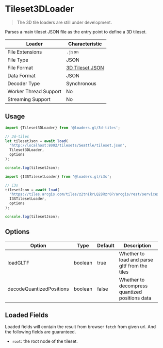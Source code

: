 # Tileset3DLoader

> The 3D tile loaders are still under development.

Parses a main tileset JSON file as the entry point to define a 3D tileset.

| Loader                | Characteristic                                                                                              |
| --------------------- | ----------------------------------------------------------------------------------------------------------- |
| File Extensions       | `.json`                                                                                                     |
| File Type             | JSON                                                                                                        |
| File Format           | [3D Tileset JSON](https://github.com/AnalyticalGraphicsInc/3d-tiles/tree/master/specification#tileset-json) |
| Data Format           | JSON                                                                                                        |
| Decoder Type          | Synchronous                                                                                                 |
| Worker Thread Support | No                                                                                                          |
| Streaming Support     | No                                                                                                          |

## Usage

```js
import {Tileset3DLoader} from '@loaders.gl/3d-tiles';

// 3d-tiles
let tilesetJson = await load(
  'http://localhost:8002/tilesets/Seattle/tileset.json',
  Tileset3DLoader,
  options
);

console.log(tilesetJson);

import {I3STilesetLoader} from '@loaders.gl/i3s';

// i3s
tilesetJson = await load(
  'https://tiles.arcgis.com/tiles/z2tnIkrLQ2BRzr6P/arcgis/rest/services/SanFrancisco_Bldgs/SceneServer/layers/0',
  I3STilesetLoader,
  options
);

console.log(tilesetJson);
```

## Options

| Option                   | Type    | Default | Description                                    |
| ------------------------ | ------- | ------- | ---------------------------------------------- |
| loadGLTF                 | boolean | true    | Whether to load and parse gltf from the tiles  |
| decodeQuantizedPositions | boolean | false   | Whether to decompress quantized positions data |

## Loaded Fields

Loaded fields will contain the result from browser `fetch` from given url. And the following fields are guaranteed.

- `root`: the root node of the tileset.
